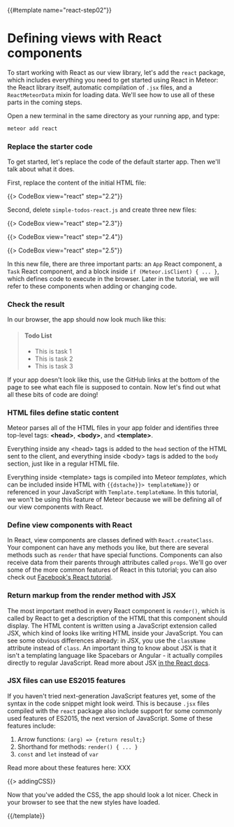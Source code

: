 {{#template name="react-step02"}}
# Defining views with React components

To start working with React as our view library, let's add the `react` package, which includes everything you need to get started using React in Meteor: the React library itself, automatic compilation of `.jsx` files, and a `ReactMeteorData` mixin for loading data. We'll see how to use all of these parts in the coming steps.

Open a new terminal in the same directory as your running app, and type:

```sh
meteor add react
```

### Replace the starter code

To get started, let's replace the code of the default starter app. Then we'll talk about what it does.

First, replace the content of the initial HTML file:

{{> CodeBox view="react" step="2.2"}}

Second, delete `simple-todos-react.js` and create three new files:

{{> CodeBox view="react" step="2.3"}}

{{> CodeBox view="react" step="2.4"}}

{{> CodeBox view="react" step="2.5"}}

In this new file, there are three important parts: an `App` React component, a `Task` React component, and a block inside `if (Meteor.isClient) { ... }`, which defines code to execute in the browser. Later in the tutorial, we will refer to these components when adding or changing code.

### Check the result

In our browser, the app should now look much like this:

> #### Todo List
> - This is task 1
> - This is task 2
> - This is task 3

If your app doesn't look like this, use the GitHub links at the bottom of the page to see what each file is supposed to contain. Now let's find out what all these bits of code are doing!

### HTML files define static content

Meteor parses all of the HTML files in your app folder and identifies three top-level tags: **&lt;head>**, **&lt;body>**, and **&lt;template>**.

Everything inside any &lt;head> tags is added to the `head` section of the HTML sent to the client, and everything inside &lt;body> tags is added to the `body` section, just like in a regular HTML file.

Everything inside &lt;template> tags is compiled into Meteor _templates_, which can be included inside HTML with `{{dstache}}> templateName}}` or referenced in your JavaScript with `Template.templateName`. In this tutorial, we won't be using this feature of Meteor because we will be defining all of our view components with React.

### Define view components with React

In React, view components are classes defined with `React.createClass`. Your component can have any methods you like, but there are several methods such as `render` that have special functions. Components can also receive data from their parents through attributes called `props`. We'll go over some of the more common features of React in this tutorial; you can also check out [Facebook's React tutorial](https://facebook.github.io/react/docs/tutorial.html).

### Return markup from the render method with JSX

The most important method in every React component is `render()`, which is called by React to get a description of the HTML that this component should display. The HTML content is written using a JavaScript extension called JSX, which kind of looks like writing HTML inside your JavaScript. You can see some obvious differences already: in JSX, you use the `className` attribute instead of `class`. An important thing to know about JSX is that it isn't a templating language like Spacebars or Angular - it actually compiles directly to regular JavaScript. Read more about JSX [in the React docs](https://facebook.github.io/react/docs/jsx-in-depth.html).

### JSX files can use ES2015 features

If you haven't tried next-generation JavaScript features yet, some of the syntax in the code snippet might look weird. This is because `.jsx` files compiled with the `react` package also include support for some commonly used features of ES2015, the next version of JavaScript. Some of these features include:

1. Arrow functions: `(arg) => {return result;}`
2. Shorthand for methods: `render() { ... }`
3. `const` and `let` instead of `var`

Read more about these features here: XXX

{{> addingCSS}}

Now that you've added the CSS, the app should look a lot nicer. Check in your browser to see that the new styles have loaded.

{{/template}}
